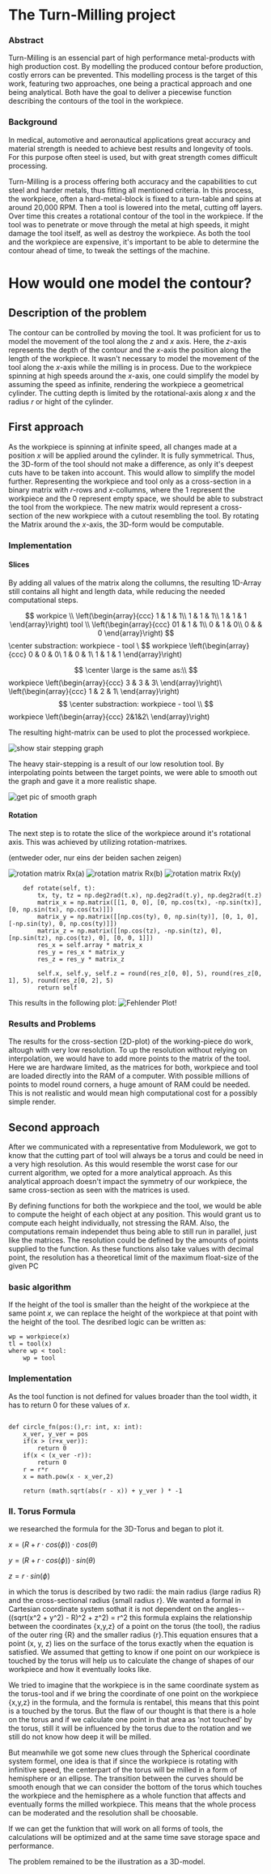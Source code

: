 # The Turn-Milling project
### Abstract
Turn-Milling is an essencial part of high performance metal-products with high production cost. By modelling the produced contour before production, costly errors can be prevented. This modelling process is the target of this work, featuring two approaches, one being a practical approach and one being analytical. Both have the goal to deliver a piecewise function describing the contours of the tool in the workpiece.

### Background
In medical, automotive and aeronautical applications great accuracy and material strength is needed to achieve best results and longevity of tools. For this purpose often steel is used, but with great strength comes difficult processing.

Turn-Milling is a process offering both accuracy and the capabilities to cut steel and harder metals, thus fitting all mentioned criteria.
In this process, the workpiece, often a hard-metal-block is fixed to a turn-table and spins at around 20,000 RPM. Then a tool is lowered into the metal, cutting off layers. Over time this creates a rotational contour of the tool in the workpiece.
If the tool was to penetrate or move through the metal at high speeds, it might damage the tool itself, as well as destroy the workpiece. As both the tool and the workpiece are expensive, it's important to be able to determine the contour ahead of time, to tweak the settings of the machine.

# How would one model the contour?

## Description of the problem
The contour can be controlled by moving the tool. It was proficient for us to model the movement of the tool along the $z$ and $x$ axis. Here, the $z$-axis represents the depth of the contour and the $x$-axis the position along the length of the workpiece. It wasn't necessary to model the movement of the tool along the $x$-axis while the milling is in process.
Due to the workpiece spinning at high speeds around the $x$-axis, one could simplify the model by assuming the speed as infinite, rendering the workpiece a geometrical cylinder.
The cutting depth is limited by the rotational-axis along $x$ and the radius $r$ or hight of the cylinder.

## First approach
As the workpiece is spinning at infinite speed, all changes made at a position $x$ will be applied around the cylinder. It is fully symmetrical. Thus, the 3D-form of the tool should not make a difference, as only it's deepest cuts have to be taken into account.
This would allow to simplify the model further. Representing the workpiece and tool only as a cross-section in a binary matrix with $r$-rows and $x$-collumns, where the $1$ represent the workpiece and the $0$ represent empty space, we should be able to substract the tool from the workpiece. The new matrix would represent a cross-section of the new workpiece with a cutout resembling the tool. By rotating the Matrix around the $x$-axis, the 3D-form would be computable.

### Implementation
#### Slices
By adding all values of the matrix along the collumns, the resulting 1D-Array still contains all hight and length data, while reducing the needed computational steps. 

$$
workpice \\
\left(\begin{array}{ccc} 
1 & 1 & 1\\
1 & 1 & 1\\
1 & 1 & 1
\end{array}\right)
tool \\
\left(\begin{array}{ccc} 
01 & 1 & 1\\
0 & 1 & 0\\
0 &  & 0
\end{array}\right)
$$ 
\center substraction: workpiece - tool \\
$$
workpiece
\left(\begin{array}{ccc} 
0 & 0 & 0\\
1 & 0 & 1\\
1 & 1 & 1
\end{array}\right)

$$ 
\center \large is the same as:\\
$$
workpiece
\left(\begin{array}{ccc} 
3 & 3 & 3\\
\end{array}\right)\\
\left(\begin{array}{ccc} 
1 & 2 & 1\\
\end{array}\right)
$$ 
\center substraction: workpiece - tool \\
$$
workpiece
\left(\begin{array}{ccc} 
2&1&2\\
\end{array}\right)

The resulting hight-matrix can be used to plot the processed workpiece.

![show stair stepping graph]()

The heavy stair-stepping is a result of our low resolution tool. By interpolating points between the target points, we were able to smooth out the graph and gave it a more realistic shape. 

![get pic of smooth graph]()

#### Rotation

The next step is to rotate the slice of the workpiece around it's rotational axis. This was achieved by utilizing rotation-matrixes. 
 
(entweder oder, nur eins der beiden sachen zeigen)

![rotation matrix Rx(a)](https://mathworld.wolfram.com/images/equations/RotationMatrix/Inline10.svg)
![rotation matrix Rx(b)](https://mathworld.wolfram.com/images/equations/RotationMatrix/Inline10.svg)
![rotation matrix Rx(y)](https://mathworld.wolfram.com/images/equations/RotationMatrix/Inline10.svg)

```
    def rotate(self, t):
        tx, ty, tz = np.deg2rad(t.x), np.deg2rad(t.y), np.deg2rad(t.z)
        matrix_x = np.matrix([[1, 0, 0], [0, np.cos(tx), -np.sin(tx)], [0, np.sin(tx), np.cos(tx)]])
        matrix_y = np.matrix([[np.cos(ty), 0, np.sin(ty)], [0, 1, 0], [-np.sin(ty), 0, np.cos(ty)]])
        matrix_z = np.matrix([[np.cos(tz), -np.sin(tz), 0], [np.sin(tz), np.cos(tz), 0], [0, 0, 1]])
        res_x = self.array * matrix_x
        res_y = res_x * matrix_y
        res_z = res_y * matrix_z
                
        self.x, self.y, self.z = round(res_z[0, 0], 5), round(res_z[0, 1], 5), round(res_z[0, 2], 5)
        return self
```

This results in the following plot:
![Fehlender Plot!]()

### Results and Problems
The results for the cross-section (2D-plot) of the working-piece do work, altough with very low resolution. To up the resolution without relying on interpolation, we would have to add more points to the matrix of the tool.
Here we are hardware limited, as the matrices for both, workpiece and tool are loaded directly into the RAM of a computer. With possible millions of points to model round corners, a huge amount of RAM could be needed. This is not realistic and would mean high computational cost for a possibly simple render.

## Second approach
After we communicated with a representative from Modulework, we got to know that the cutting part of tool will always be a torus and could be need in a very high resolution. As this would resemble the worst case for our current algorithm, we opted for a more analytical approach. 
As this analytical approach doesn't impact the symmetry of our workpiece, the same cross-section as seen with the matrices is used.

By defining functions for both the workpiece and the tool, we would be able to compute the height of each object at any position. This would grant us to compute each height individually, not stressing the RAM. Also, the computations remain independet thus being able to still run in parallel, just like the matrices. The resolution could be defined by the amounts of points supplied to the function. As these functions also take values with decimal point, the resolution has a theoretical limit of the maximum float-size of the given PC

### basic algorithm
If the height of the tool is smaller than the height of the workpiece at the same point $x$, we can replace the height of the workpiece at that point with the height of the tool. 
The desribed logic can be written as:
```
wp = workpiece(x)
tl = tool(x)
where wp < tool:
    wp = tool
``` 

### Implementation
As the tool function is not defined for values broader than the tool width, it has to return 0 for these values of $x$.

```

def circle_fn(pos:(),r: int, x: int):
    x_ver, y_ver = pos
    if(x > (r+x_ver)):
        return 0
    if(x < (x_ver -r)):
        return 0
    r = r*r
    x = math.pow(x - x_ver,2) 
    
    return (math.sqrt(abs(r - x)) + y_ver ) * -1
```


### II. Torus Formula
we researched the formula for the 3D-Torus and began to plot it. 

$x=(R+r\cdot cos(\phi))\cdot cos(\theta)$

$y=(R+r\cdot cos(\phi))\cdot sin(\theta)$

$z=r\cdot sin(\phi)$

in which the torus is described by two radii: the main radius {large radius R} and the cross-sectional radius {small radius r}. We wanted a formal in Cartesian coordinate system sothat it is not dependent on the angles--((sqrt(x^2 + y^2) - R)^2 + z^2) = r^2 this formula explains the relationship between the coordinates {x,y,z} of a point on the torus (the tool), the radius of the outer ring {R} and the smaller radius {r}.This equation ensures that a point (x, y, z) lies on the surface of the torus exactly when the equation is satisfied. We assumed that getting to know if one point on our workpiece is touched by the torus will help us to calculate the change of shapes of our workpiece and how it eventually looks like.

We tried to imagine that the workpiece is in the same coordinate system as the torus-tool and if we bring the coordinate of one point on the workpiece {x,y,z} in the formula, and the formula is rentabel, this means that this point is a touched by the torus. But the flaw of our thought is that there is a hole on the torus and if we calculate one point in that area as 'not touched' by the torus, still it will be influenced by the torus due to the rotation and we still do not know how deep it will be milled.

But meanwhile we got some new clues through the Spherical coordinate system formel, one idea is that if since the workpiece is rotating with infinitive speed, the centerpart of the torus will be milled in a form of hemisphere or an ellipse. The transition between the curves should be smooth enough that we can consider the bottom of the torus which touches the workpiece and the hemisphere as a whole function that affects and eventually forms the milled workpiece. This means that the whole process can be moderated and the resolution shall be choosable.

If we can get the funktion that will work on all forms of tools, the calculations will be optimized and at the same time save storage space and performance.


The problem remained to be the illustration as a 3D-model.
